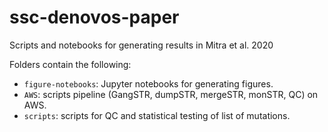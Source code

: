 # ssc-denovos-paper
Scripts and notebooks for generating results in Mitra et al. 2020

Folders contain the following:

* `figure-notebooks`: Jupyter notebooks for generating figures.
* `AWS`: scripts pipeline (GangSTR, dumpSTR, mergeSTR, monSTR, QC) on AWS.
* `scripts`: scripts for QC and statistical testing of list of mutations. 
